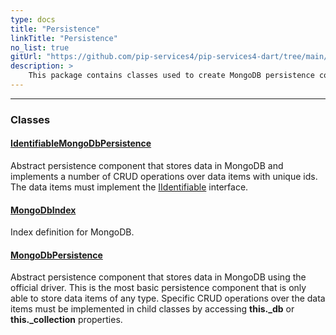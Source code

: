 ```yaml
---
type: docs
title: "Persistence"
linkTitle: "Persistence"
no_list: true
gitUrl: "https://github.com/pip-services4/pip-services4-dart/tree/main/pip-services4-mongodb-dart"
description: >
    This package contains classes used to create MongoDB persistence components.
---
```

---

<div class="module-body"> 

### Classes

#### [IdentifiableMongoDbPersistence](identifiable_mongodb_persistence)
Abstract persistence component that stores data in MongoDB
and implements a number of CRUD operations over data items with unique ids.
The data items must implement the [IIdentifiable](../../data/data/iidentifiable) interface.

#### [MongoDbIndex](mongodb_index)
Index definition for MongoDB.

#### [MongoDbPersistence](mongodb_persistence)
Abstract persistence component that stores data in MongoDB using the official driver.
This is the most basic persistence component that is only
able to store data items of any type. Specific CRUD operations
over the data items must be implemented in child classes by
accessing **this._db** or **this._collection** properties.

</div>

